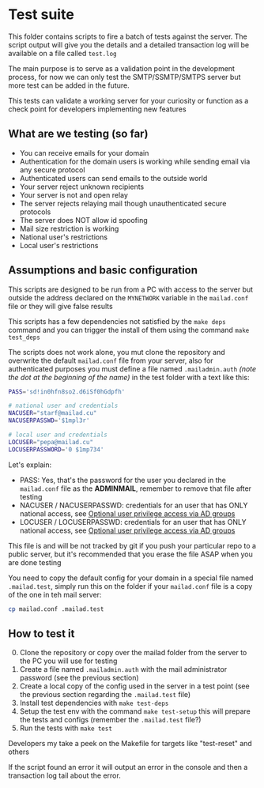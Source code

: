 # Test suite

This folder contains scripts to fire a batch of tests against the server. The script output will give you the details and a detailed transaction log will be available on a file called `test.log`

The main purpose is to serve as a validation point in the development process, for now we can only test the SMTP/SSMTP/SMTPS server but more test can be added in the future.

This tests can validate a working server for your curiosity or function as a check point for developers implementing new features

## What are we testing (so far)

- You can receive emails for your domain
- Authentication for the domain users is working while sending email via any secure protocol
- Authenticated users can send emails to the outside world
- Your server reject unknown recipients
- Your server is not and open relay
- The server rejects relaying mail though unauthenticated secure protocols
- The server does NOT allow id spoofing
- Mail size restriction is working
- National user's restrictions
- Local user's restrictions

## Assumptions and basic configuration

This scripts are designed to be run from a PC with access to the server but outside the address declared on the `MYNETWORK` variable in the `mailad.conf` file or they will give false results

This scripts has a few dependencies not satisfied by the `make deps` command and you can trigger the install of them using the command  `make test_deps`

The scripts does not work alone, you mut clone the repository and overwrite the default `mailad.conf` file from your server, also for authenticated purposes you must define a file named `.mailadmin.auth` _(note the dot at the beginning of the name)_ in the test folder with a text like this:

``` sh
PASS='sd!in0hfn8so2.d6iSf0hGdpfh'

# national user and credentials
NACUSER="starf@mailad.cu"
NACUSERPASSWD='$1mpl3r'

# local user and credentials
LOCUSER="pepa@mailad.cu"
LOCUSERPASSWORD='0 $1mp734'

```

Let's explain:

- PASS: Yes, that's the password for the user you declared in the `mailad.conf` file as the **ADMINMAIL**, remember to remove that file after testing
- NACUSER / NACUSERPASSWD: credentials for an user that has ONLY national access, see [Optional user privilege access via AD groups](Features.md#optional-user-privilege-access-via-ad-groups)
- LOCUSER / LOCUSERPASSWD: credentials for an user that has ONLY national access, see [Optional user privilege access via AD groups](Features.md#optional-user-privilege-access-via-ad-groups)

This file is and will be not tracked by git if you push your particular repo to a public server, but it's recommended that you erase the file ASAP when you are done testing

You need to copy the default config for your domain in a special file named `.mailad.test`, simply run this on the folder if your `mailad.conf` file is a copy of the one in teh mail server:

``` sh
cp mailad.conf .mailad.test
```

## How to test it

0. Clone the repository or copy over the mailad folder from the server to the PC you will use for testing
0. Create a file named `.mailadmin.auth` with the mail administrator password (see the previous section)
0. Create a local copy of the config used in the server in a test point (see the previous section regarding the `.mailad.test` file)
0. Install test dependencies with `make test-deps`
0. Setup the test env with the command `make test-setup` this will prepare the tests and configs (remember the `.mailad.test` file?)
0. Run the tests with `make test`

Developers my take a peek on the Makefile for targets like "test-reset" and others

If the script found an error it will output an error in the console and then a transaction log tail about the error.
